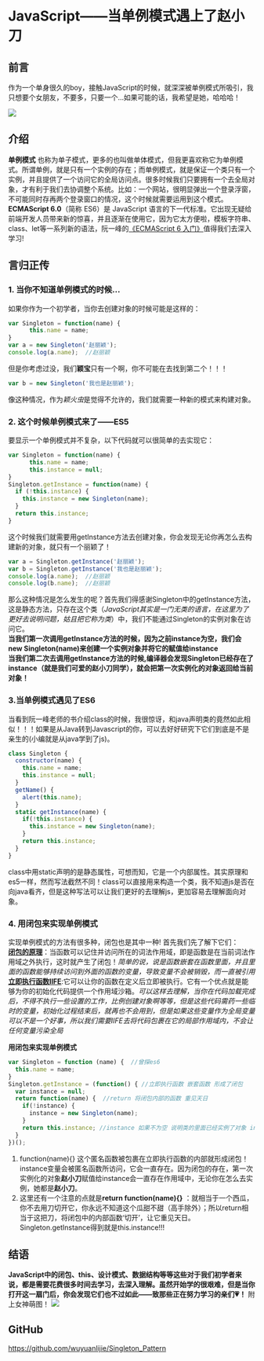 # JavaScript——当单例模式遇上了赵小刀


## 前言
作为一个单身很久的boy，接触JavaScript的时候，就深深被单例模式所吸引，我只想要个女朋友，不要多，只要一个...如果可能的话，我希望是她，哈哈哈！

![](http://ww3.sinaimg.cn/bmiddle/edadc0ebgy1fi4mo5v2z0j20qo0qo40a.jpg)

## 介绍
 **单例模式** 也称为单子模式，更多的也叫做单体模式，但我更喜欢称它为单例模式。所谓单例，就是只有一个实例的存在；而单例模式，就是保证一个类只有一个实例，并且提供了一个访问它的全局访问点。很多时候我们只要拥有一个去全局对象，才有利于我们去协调整个系统。比如：一个网站，很明显弹出一个登录浮窗，不可能同时存再两个登录窗口的情况，这个时候就需要运用到这个模式。 <br>
 **ECMAScript 6.0**（简称 ES6）是 JavaScript 语言的下一代标准。它出现无疑给前端开发人员带来新的惊喜，并且逐渐在使用它，因为它太方便啦，模板字符串、class、let等一系列新的语法，阮一峰的[《ECMAScript 6 入门》](http://es6.ruanyifeng.com/)值得我们去深入学习!

## 言归正传
### 1. 当你不知道单例模式的时候...
如果你作为一个初学者，当你去创建对象的时候可能是这样的：
```javascript
var Singleton = function(name) {  
      this.name = name;
}
var a = new Singleton('赵丽颖');
console.log(a.name);  //赵丽颖
```
但是你考虑过没，我们**颖宝**只有一个啊，你不可能在去找到第二个！！！
```javascript
var b = new Singleton('我也是赵丽颖');
```
像这种情况，作为*颖火虫*是觉得不允许的，我们就需要一种新的模式来构建对象。<br>
### 2. 这个时候单例模式来了——ES5 
要显示一个单例模式并不复杂，以下代码就可以很简单的去实现它：
```javascript
var Singleton = function(name) {  
      this.name = name;
      this.instance = null;
}
Singleton.getInstance = function(name) {
  if (!this.instance) {
    this.instance = new Singleton(name);
  }
  return this.instance;
}
```
这个时候我们就需要用getInstance方法去创建对象，你会发现无论你再怎么去构建新的对象，就只有一个丽颖了！
```javascript
var a = Singleton.getInstance('赵丽颖');
var b = Singleton.getInstance('我也是赵丽颖');
console.log(a.name);  //赵丽颖
console.log(b.name);  //赵丽颖
```
那么这种情况是怎么发生的呢？首先我们得感谢Singleton中的getInstance方法，这是静态方法，只存在这个类（*JavaScript其实是一门无类的语言，在这里为了更好去说明问题，姑且把它称为类*）中，我们不能通过Singleton的实例对象在访问它。<br>
**当我们第一次调用getInstance方法的时候，因为之前instance为空，我们会new Singleton(name)来创建一个实例对象并将它的赋值给instance<br>当我们第二次去调用getInstance方法的时候,编译器会发现Singleton已经存在了instance（就是我们可爱的赵小刀同学），就会把第一次实例化的对象返回给当前对象！**<br>

### 3.当单例模式遇见了ES6
当看到阮一峰老师的书介绍class的时候，我很惊讶，和java声明类的竟然如此相似！！！如果是从Java转到Javascript的你，可以去好好研究下它们到底是不是亲生的(小编就是从java学到了js)。
```javascript
class Singleton {
  constructor(name) {
    this.name = name;
    this.instance = null;
  }
  getName() {
    alert(this.name);
  }
  static getInstance(name) {
    if(!this.instance) {
      this.instance = new Singleton(name);
    }
    return this.instance;
  }
}
```
class中用static声明的是静态属性，可想而知，它是一个内部属性。其实原理和es5一样，然而写法截然不同！class可以直接用来构造一个类，我不知道js是否在向java看齐，但是这种写法可以让我们更好的去理解js，更加容易去理解面向对象。<br>

### 4. 用闭包来实现单例模式
实现单例模式的方法有很多种，闭包也是其中一种! 首先我们先了解下它们：<br>
**[闭包的原理](http://www.ruanyifeng.com/blog/2009/08/learning_javascript_closures.html)**：当函数可以记住并访问所在的词法作用域，即是函数是在当前词法作用域之外执行，这时就产生了闭包！*简单的说，说是函数嵌套在函数里面，并且里面的函数能够持续访问到外面的函数的变量，导致变量不会被销毁，而一直被引用*<br>
**[立即执行函数IIFE](http://blog.csdn.net/qq838419230/article/details/8030078)**:它可以让你的函数在定义后立即被执行。它有一个优点就是能够为你的初始化代码提供一个作用域沙箱。*可以这样去理解，当你在代码加载完成后，不得不执行一些设置的工作，比例创建对象啊等等，但是这些代码需药一些临时的变量，初始化过程结束后，就再也不会用到，但是如果这些变量作为全局变量可以不是一个好事，所以我们需要IIFE去将代码包裹在它的局部作用域内，不会让任何变量污染全局*

**用闭包来实现单例模式**
```javascript
var Singleton = function (name) {  //曾探es6
  this.name = name;
}
Singleton.getInstance = (function() { //立即执行函数 嵌套函数 形成了闭包
  var instance = null;
  return function(name) {  //return 将闭包内部的函数 重见天日
    if(!instance) {
      instance = new Singleton(name);
    }
    return this.instance; //instance 如果不为空 说明类的里面已经实例了对象 instance已经赋值了 每次返回都是实例对象
  }
})();
```
1. function(name){} 这个匿名函数被包裹在立即执行函数的内部就形成闭包！instance变量会被匿名函数所访问，它会一直存在。因为闭包的存在，第一次实例化的对象**赵小刀**赋值给instance会一直存在作用域中，无论你在怎么去实例，她都是**赵小刀**。<br>
2. 这里还有一个注意的点就是**return function(name){}** ：就相当于一个西瓜，你不去用刀切开它，你永远不知道这个瓜甜不甜（高手除外）；所以return相当于这把刀，将闭包中的内部函数‘切开’，让它重见天日。Singleton.getInstance得到就是this.instance!!!
## 结语

**JavaScript中的闭包、this、设计模式、数据结构等等这些对于我们初学者来说，都是需要花费很多时间去学习，去深入理解。虽然开始学的很艰难，但是当你打开这一扇门后，你会发现它们也不过如此——致那些正在努力学习的亲们💗！**
附上女神萌图！
![](http://a2.qpic.cn/psb?/V11KKToj0xeyCw/CjEK8f7IRUjf8uDf*9wa4mTgnEIlkrS4DXRAa8bJLNQ!/c/dGwBAAAAAAAA&bo=owFWAQAAAAACB9Y!&rf=viewer_4)

## GitHub
https://github.com/wuyuanlijie/Singleton_Pattern

